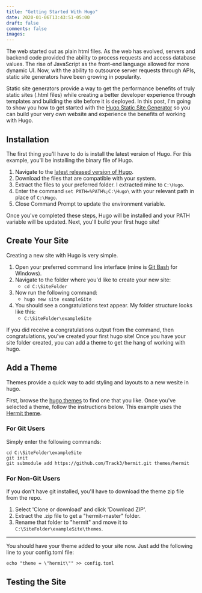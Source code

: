 ```yaml
---
title: "Getting Started With Hugo"
date: 2020-01-06T13:43:51-05:00
draft: false
comments: false
images:
---
```


The web started out as plain html files. As the web has evolved, servers and backend code provided the ability to process requests and access database values. The rise of JavaScript as the front-end language allowed for more dynamic UI. Now, with the ability to outsource server requests through APIs, static site generators have been growing in popularity.

Static site generators provide a way to get the performance benefits of truly static sites (.html files) while creating a better developer experience through templates and building the site before it is deployed. In this post, I'm going to show you how to get started with the [Hugo Static Site Generator](https://gohugo.io) so you can build your very own website and experience the benefits of working with Hugo.

## Installation

The first thing you'll have to do is install the latest version of Hugo. For this example, you'll be installing the binary file of Hugo.

1. Navigate to the [latest released version of Hugo](https://github.com/gohugoio/hugo/releases/latest).
2. Download the files that are compatible with your system.
3. Extract the files to your preferred folder. I extracted mine to `C:\Hugo`.
4. Enter the command `set PATH=%PATH%;C:\Hugo\` with your relevant path in place of `C:\Hugo`.
5. Close Command Prompt to update the environment variable.

Once you've completed these steps, Hugo will be installed and your PATH variable will be updated. Next, you'll build your first hugo site!

## Create Your Site

Creating a new site with Hugo is very simple.

1. Open your preferred command line interface (mine is [Git Bash](https://gitforwindows.org/) for Windows).
2. Navigate to the folder where you'd like to create your new site:
   - `cd C:\SiteFolder`
3. Now run the following command:
   - `hugo new site exampleSite`
4. You should see a congratulations text appear. My folder structure looks like this:
   - `C:\SiteFolder\exampleSite`

If you did receive a congratulations output from the command, then congratulations, you've created your first hugo site! Once you have your site folder created, you can add a theme to get the hang of working with hugo.

## Add a Theme

Themes provide a quick way to add styling and layouts to a new wesite in hugo.

First, browse the [hugo themes](https://themes.gohugo.io/) to find one that you like. Once you've selected a theme, follow the instructions below. This example uses the [Hermit theme](https://themes.gohugo.io/hermit/).

### For Git Users

Simply enter the following commands:

```batch
cd C:\SiteFolder\exampleSite
git init
git submodule add https://github.com/Track3/hermit.git themes/hermit
```

### For Non-Git Users

If you don't have git installed, you'll have to download the theme zip file from the repo.

1. Select 'Clone or download' and click 'Download ZIP'.
2. Extract the .zip file to get a "hermit-master" folder.
3. Rename that folder to "hermit" and move it to `C:\SiteFolder\exampleSite\themes`.

---

You should have your theme added to your site now. Just add the following line to your config.toml file:

```batch
echo "theme = \"hermit\"" >> config.toml
```

## Testing the Site
